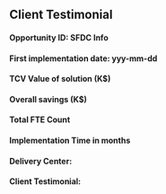 ## Client Testimonial

#### Opportunity ID: SFDC Info

#### First implementation date: yyy-mm-dd

#### TCV Value of solution (K$)

#### Overall savings (K$)

#### Total FTE Count

#### Implementation Time in months

#### Delivery Center:

#### Client Testimonial:

